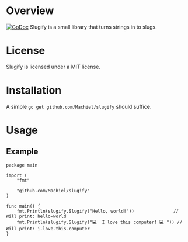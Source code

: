 # Overview
[![GoDoc](https://godoc.org/github.com/Machiel/slugify?status.svg)](https://godoc.org/github.com/Machiel/slugify)
Slugify is a small library that turns strings in to slugs.

# License
Slugify is licensed under a MIT license.

# Installation
A simple `go get github.com/Machiel/slugify` should suffice.

# Usage

## Example
	package main

	import (
		"fmt"

		"github.com/Machiel/slugify"
	)

	func main() {
		fmt.Println(slugify.Slugify("Hello, world!"))               // Will print: hello-world
		fmt.Println(slugify.Slugify("💻  I love this computer! 💻 ")) // Will print: i-love-this-computer
	}
